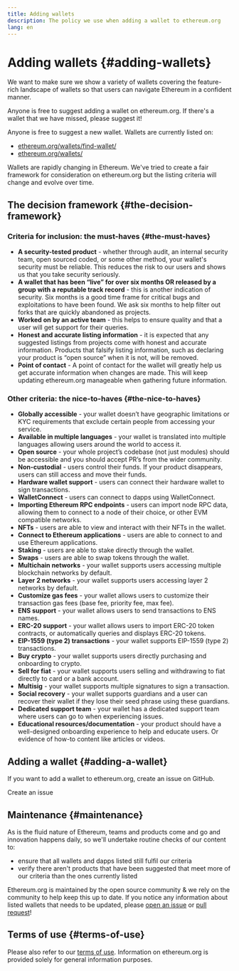 ```yaml
---
title: Adding wallets
description: The policy we use when adding a wallet to ethereum.org
lang: en
---
```


# Adding wallets \{#adding-wallets}

We want to make sure we show a variety of wallets covering the feature-rich landscape of wallets so that users can navigate Ethereum in a confident manner.

Anyone is free to suggest adding a wallet on ethereum.org. If there's a wallet that we have missed, please suggest it!

Anyone is free to suggest a new wallet. Wallets are currently listed on:

- [ethereum.org/wallets/find-wallet/](/wallets/find-wallet/)
- [ethereum.org/wallets/](/wallets/)

Wallets are rapidly changing in Ethereum. We've tried to create a fair framework for consideration on ethereum.org but the listing criteria will change and evolve over time.

## The decision framework \{#the-decision-framework}

### Criteria for inclusion: the must-haves \{#the-must-haves}

- **A security-tested product** - whether through audit, an internal security team, open sourced coded, or some other method, your wallet's security must be reliable. This reduces the risk to our users and shows us that you take security seriously.
- **A wallet that has been “live” for over six months OR released by a group with a reputable track record** - this is another indication of security. Six months is a good time frame for critical bugs and exploitations to have been found. We ask six months to help filter out forks that are quickly abandoned as projects.
- **Worked on by an active team** - this helps to ensure quality and that a user will get support for their queries.
- **Honest and accurate listing information** - it is expected that any suggested listings from projects come with honest and accurate information. Products that falsify listing information, such as declaring your product is “open source” when it is not, will be removed.
- **Point of contact** - A point of contact for the wallet will greatly help us get accurate information when changes are made. This will keep updating ethereum.org manageable when gathering future information.

### Other criteria: the nice-to-haves \{#the-nice-to-haves}

- **Globally accessible** - your wallet doesn’t have geographic limitations or KYC requirements that exclude certain people from accessing your service.
- **Available in multiple languages** - your wallet is translated into multiple languages allowing users around the world to access it.
- **Open source** - your whole project’s codebase (not just modules) should be accessible and you should accept PR’s from the wider community.
- **Non-custodial** - users control their funds. If your product disappears, users can still access and move their funds.
- **Hardware wallet support** - users can connect their hardware wallet to sign transactions.
- **WalletConnect** - users can connect to dapps using WalletConnect.
- **Importing Ethereum RPC endpoints** - users can import node RPC data, allowing them to connect to a node of their choice, or other EVM compatible networks.
- **NFTs** - users are able to view and interact with their NFTs in the wallet.
- **Connect to Ethereum applications** - users are able to connect to and use Ethereum applications.
- **Staking** - users are able to stake directly through the wallet.
- **Swaps** - users are able to swap tokens through the wallet.
- **Multichain networks** - your wallet supports users accessing multiple blockchain networks by default.
- **Layer 2 networks** - your wallet supports users accessing layer 2 networks by default.
- **Customize gas fees** - your wallet allows users to customize their transaction gas fees (base fee, priority fee, max fee).
- **ENS support** - your wallet allows users to send transactions to ENS names.
- **ERC-20 support** - your wallet allows users to import ERC-20 token contracts, or automatically queries and displays ERC-20 tokens.
- **EIP-1559 (type 2) transactions** - your wallet supports EIP-1559 (type 2) transactions.
- **Buy crypto** - your wallet supports users directly purchasing and onboarding to crypto.
- **Sell for fiat** - your wallet supports users selling and withdrawing to fiat directly to card or a bank account.
- **Multisig** - your wallet supports multiple signatures to sign a transaction.
- **Social recovery** - your wallet supports guardians and a user can recover their wallet if they lose their seed phrase using these guardians.
- **Dedicated support team** - your wallet has a dedicated support team where users can go to when experiencing issues.
- **Educational resources/documentation** - your product should have a well-designed onboarding experience to help and educate users. Or evidence of how-to content like articles or videos.

## Adding a wallet \{#adding-a-wallet}

If you want to add a wallet to ethereum.org, create an issue on GitHub.

<ButtonLink to="https://github.com/ethereum/ethereum-org-website/issues/new?assignees=&labels=wallet+%3Apurse%3A&template=suggest_wallet.yaml">
  Create an issue
</ButtonLink>

## Maintenance \{#maintenance}

As is the fluid nature of Ethereum, teams and products come and go and innovation happens daily, so we'll undertake routine checks of our content to:

- ensure that all wallets and dapps listed still fulfil our criteria
- verify there aren't products that have been suggested that meet more of our criteria than the ones currently listed

Ethereum.org is maintained by the open source community & we rely on the community to help keep this up to date. If you notice any information about listed wallets that needs to be updated, please [open an issue](https://github.com/ethereum/ethereum-org-website/issues/new?assignees=&labels=wallet+%3Apurse%3A&template=suggest_wallet.yaml) or [pull request](https://github.com/ethereum/ethereum-org-website/pulls)!

## Terms of use \{#terms-of-use}

Please also refer to our [terms of use](/terms-of-use/). Information on ethereum.org is provided solely for general information purposes.
